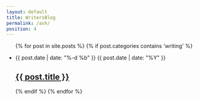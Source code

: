 ```yaml
---
layout: default
title: WritersBlog
permalink: /ash/
position: 4
---
```

<ul class="post-list">
{% for post in site.posts %}
{% if post.categories contains 'writing' %}
<li>
    <p class="post-list-date">
        <span class="post-meta post-list-date-day">{{ post.date | date: "%-d %b" }}</span>
        <span class="post-meta post-list-date-year">{{ post.date | date: "%Y" }}</span>
    </p>
    <h2>
        <a class="post-link" href="{{ post.url | prepend: site.baseurl }}">{{ post.title }}</a>
    </h2>
</li>
{% endif %}
{% endfor %}
</ul>